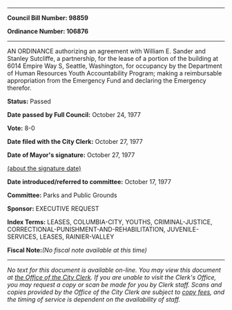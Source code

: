 

********

**Council Bill Number: 98859**
   
**Ordinance Number: 106876**
********

 AN ORDINANCE authorizing an agreement with William E. Sander and Stanley Sutcliffe, a partnership, for the lease of a portion of the building at 6014 Empire Way S, Seattle, Washington, for occupancy by the Department of Human Resources Youth Accountability Program; making a reimbursable appropriation from the Emergency Fund and declaring the Emergency therefor.

**Status:** Passed
   
**Date passed by Full Council:** October 24, 1977
   
**Vote:** 8-0
   
**Date filed with the City Clerk:** October 27, 1977
   
**Date of Mayor's signature:** October 27, 1977
   
[(about the signature date)](/~public/approvaldate.htm)
   
   
   
**Date introduced/referred to committee:** October 17, 1977
   
**Committee:** Parks and Public Grounds
   
**Sponsor:** EXECUTIVE REQUEST
   
   
**Index Terms:** LEASES, COLUMBIA-CITY, YOUTHS, CRIMINAL-JUSTICE, CORRECTIONAL-PUNISHMENT-AND-REHABILITATION, JUVENILE-SERVICES, LEASES, RAINIER-VALLEY

**Fiscal Note:**_(No fiscal note available at this time)_
********

_No text for this document is available on-line. You may view this document at [the Office of the City Clerk](http://www.seattle.gov/leg/clerk/contactUs.htm). If you are unable to visit the Clerk's Office, you may request a copy or scan be made for you by Clerk staff. Scans and copies provided by the Office of the City Clerk are subject to [copy fees](http://clerk.seattle.gov/~public/clerkfees.htm), and the timing of service is dependent on the availability of staff._

